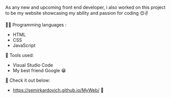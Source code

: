  As any new and upcoming front end developer, i also worked on this project to be my website showcasing my ability and passion for coding 😊✌

👩‍💻 Programming languages :
* HTML
* CSS
* JavaScript

🔧 Tools used:
* Visual Studio Code
* My best friend Google 😁

🔗 Check it out below:
- https://semirkardovich.github.io/MyWeb/  👀

